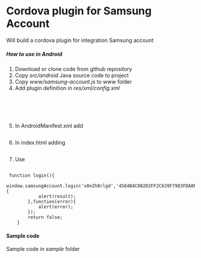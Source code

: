 Cordova plugin for Samsung Account
============
Will build a cordova plugin for integration Samsung account
##### How to use in Android
1. Download or clone  code from github repository
2. Copy *src/android* Java source code to project
3. Copy *www/samsung-account.js* to www folder
4. Add plugin definition in *res/xml/config.xml*
<pre><code>
	<feature name="SumsungAccount">
        <param name="android-package" value="com.samsung.cordova.plugin.Account" />
    </feature>
</code></pre>

5. In  AndroidManifest.xml add <pre><code><uses-permission android:name="android.permission.GET_ACCOUNTS" /></code></pre>

6. In index.html adding  <pre><code><script type="text/javascript" src="samsung-account.js"></script></code></pre>

7. Use
<pre><code>
 function login(){
    	window.samsungAccount.login('x0n2h8rlgd','4584B4C082D2FF2C639F7983FDA0F62B',function(result){
    		alert(result);
    	},function(error){
    		alert(error);
    	});
    	return false;
    }
</code></pre>

#### Sample code
Sample code in *sample* folder